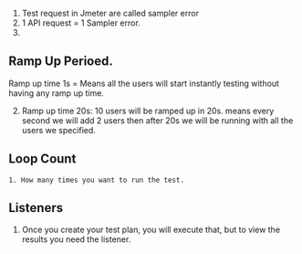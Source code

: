 1. Test request in Jmeter are called sampler error
2. 1 API request = 1 Sampler error.
3. 

## Ramp Up Perioed.

Ramp up time 1s = Means all the users will start instantly testing without having any ramp up time.

2. Ramp up time 20s: 10 users will be ramped up in 20s. means every second we will add 2 users then after 20s we will be running with all the users we specified.


## Loop Count
    1. How many times you want to run the test.

## Listeners
1. Once you create your test plan, you will execute that, but to view the results you need the listener.